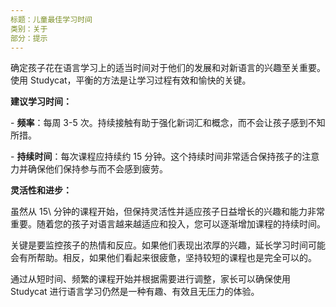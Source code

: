 ```yaml
---
标题：儿童最佳学习时间
类别：关于
部分：提示
---
```

确定孩子花在语言学习上的适当时间对于他们的发展和对新语言的兴趣至关重要。使用 Studycat，平衡的方法是让学习过程有效和愉快的关键。

**建议学习时间：**

\- **频率**：每周 3\-5 次。持续接触有助于强化新词汇和概念，而不会让孩子感到不知所措。

\- **持续时间**：每次课程应持续约 15 分钟。这个持续时间非常适合保持孩子的注意力并确保他们保持参与而不会感到疲劳。

**灵活性和进步：**

虽然从 15\ 分钟的课程开始，但保持灵活性并适应孩子日益增长的兴趣和能力非常重要。随着您的孩子对语言越来越适应和投入，您可以逐渐增加课程的持续时间。

关键是要监控孩子的热情和反应。如果他们表现出浓厚的兴趣，延长学习时间可能会有所帮助。相反，如果他们看起来很疲惫，坚持较短的课程也是完全可以的。

通过从短时间、频繁的课程开始并根据需要进行调整，家长可以确保使用 Studycat 进行语言学习仍然是一种有趣、有效且无压力的体验。